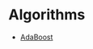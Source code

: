 
# Algorithms

  * [AdaBoost](https://pkuwwt.github.io/math-notes/render/render_gfm.html?file=../algorithms/adaboost.md)


